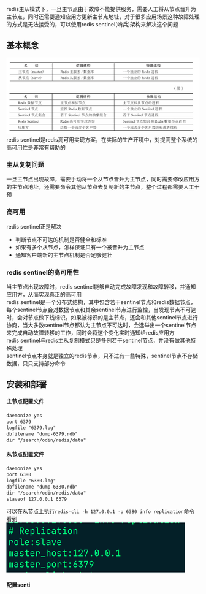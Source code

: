 redis主从模式下，一旦主节点由于故障不能提供服务，需要人工将从节点晋升为主节点，同时还需要通知应用方更新主节点地址，对于很多应用场景这种故障处理的方式是无法接受的，可以使用redis sentinel(哨兵)架构来解决这个问题  
## 基本概念  
![title](https://raw.githubusercontent.com/liujinxi931204/image/master/gitnote/2020/10/09/1602231714050-1602231714052.png)  
redis sentinel是redis高可用实现方案，在实际的生产环境中，对提高整个系统的高可用性是非常有帮助的  
### 主从复制问题  
一旦主节点出现故障，需要手动将一个从节点晋升为主节点，同时需要修改应用方的主节点地址，还需要命令其他从节点去复制新的主节点，整个过程都需要人工干预  
### 高可用  
redis sentinel正是解决  
+ 判断节点不可达的机制是否健全和标准  
+ 如果有多个从节点，怎样保证只有一个被晋升为主节点  
+ 通知客户端新的主节点机制是否足够健壮  
### redis sentinel的高可用性  
当主节点出现故障时，redis sentinel能够自动完成故障发现和故障转移，并通知应用方，从而实现真正的高可用  
redis sentinel是一个分布式结构，其中包含若干sentinel节点和redis数据节点，每个sentinel节点会对数据节点和其余sentinel节点进行监控，当发现节点不可达时，会对节点做下线标识。如果被标识的是主节点，还会和其他sentinel节点进行协商，当大多数sentinel节点都认为主节点不可达时，会选举出一个sentinel节点来完成自动故障转移的工作，同时会将这个变化实时通知给redis应用方  
redis sentinel与redis主从复制模式只是多例若干sentinel节点，并没有做其他特殊处理  
sentinel节点本身就是独立的redis节点，只不过有一些特殊，sentinel节点不存储数据，只只支持部分命令  
## 安装和部署  
#### 主节点配置文件  
```shell
daemonize yes 
port 6379
logfile "6379.log"
dbfilename "dump-6379.rdb"
dir "/search/odin/redis/data"
```  
#### 从节点配置文件  
```shell
daemonize yes 
port 6380
logfile "6380.log"
dbfilename "dump-6380.rdb"
dir "/search/odin/redis/data"
slaveof 127.0.0.1 6379
```  
可以在从节点上执行`redis-cli -h 127.0.0.1 -p 6380 info replication`命令看到  
![title](https://raw.githubusercontent.com/liujinxi931204/image/master/gitnote/2020/10/09/1602235709637-1602235709639.png)  
#### 配置senti





